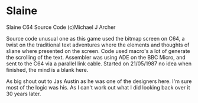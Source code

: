 # Slaine
Slaine C64 Source Code
(c)Michael J Archer

Source code unusual one as this game used the bitmap screen on C64, a twist on the traditional text adventures where the elements and thoughts of sliane where presented on the screen.
Code used macro's a lot of generate the scrolling of the text. Assembler was using ADE on the BBC Micro, and sent to the C64 via a parallel link cable.
Started on 21/05/1987 no idea when finished, the mind is a blank here.

As big shout out to Jas Austin as he was one of the designers here. I'm sure most of the logic was his. As I can't work out what I did looking back over it 30 years later.
